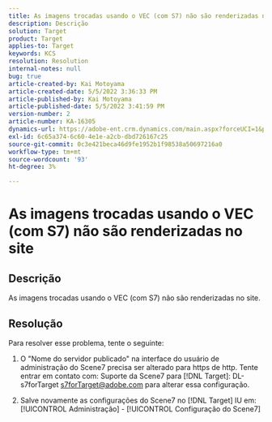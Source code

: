 ```yaml
---
title: As imagens trocadas usando o VEC (com S7) não são renderizadas no site
description: Descrição
solution: Target
product: Target
applies-to: Target
keywords: KCS
resolution: Resolution
internal-notes: null
bug: true
article-created-by: Kai Motoyama
article-created-date: 5/5/2022 3:36:33 PM
article-published-by: Kai Motoyama
article-published-date: 5/5/2022 3:41:59 PM
version-number: 2
article-number: KA-16305
dynamics-url: https://adobe-ent.crm.dynamics.com/main.aspx?forceUCI=1&pagetype=entityrecord&etn=knowledgearticle&id=f64e2e21-89cc-ec11-a7b5-6045bd00d995
exl-id: 6c65a374-6c60-4e1e-a2cb-dbd726167c25
source-git-commit: 0c3e421beca46d9fe1952b1f98538a50697216a0
workflow-type: tm+mt
source-wordcount: '93'
ht-degree: 3%

---
```


# As imagens trocadas usando o VEC (com S7) não são renderizadas no site

## Descrição


As imagens trocadas usando o VEC (com S7) não são renderizadas no site.


## Resolução


Para resolver esse problema, tente o seguinte:

1. O &quot;Nome do servidor publicado&quot; na interface do usuário de administração do Scene7 precisa ser alterado para https de http. Tente entrar em contato com: Suporte da Scene7 para [!DNL Target]: DL-s7forTarget [s7forTarget@adobe.com](mailto:s7forTarget@adobe.com) para alterar essa configuração.

2. Salve novamente as configurações do Scene7 no [!DNL Target] IU em: [!UICONTROL Administração] - [!UICONTROL Configuração do Scene7]
